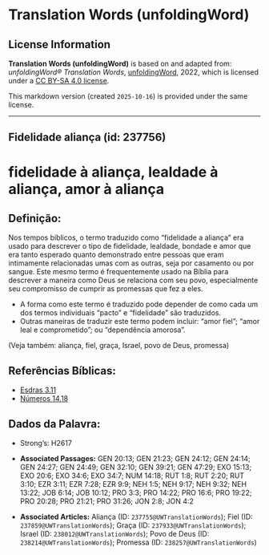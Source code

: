 # Translation Words (unfoldingWord)

## License Information

**Translation Words (unfoldingWord)** is based on and adapted from: _unfoldingWord® Translation Words_, [unfoldingWord](https://unfoldingword.org/utw), 2022, which is licensed under a [CC BY-SA 4.0 license](https://creativecommons.org/licenses/by-sa/4.0/legalcode.en).

This markdown version (created `2025-10-16`) is provided under the same license.



--------------------------------

## Fidelidade aliança (id: 237756)

fidelidade à aliança, lealdade à aliança, amor à aliança
========================================================

Definição:
----------

Nos tempos bíblicos, o termo traduzido como “fidelidade a aliança” era usado para descrever o tipo de fidelidade, lealdade, bondade e amor que era tanto esperado quanto demonstrado entre pessoas que eram intimamente relacionadas umas com as outras, seja por casamento ou por sangue. Este mesmo termo é frequentemente usado na Bíblia para descrever a maneira como Deus se relaciona com seu povo, especialmente seu compromisso de cumprir as promessas que fez a eles.

* A forma como este termo é traduzido pode depender de como cada um dos termos individuais “pacto” e “fidelidade” são traduzidos.
* Outras maneiras de traduzir este termo podem incluir: “amor fiel”; “amor leal e comprometido”; ou “dependência amorosa”.

(Veja também: aliança, fiel, graça, Israel, povo de Deus, promessa)

Referências Bíblicas:
---------------------

* [Esdras 3\.11](https://ref.ly/Ezra3:11)
* [Números 14\.18](https://ref.ly/Num14:18)

Dados da Palavra:
-----------------

* Strong’s: H2617

* **Associated Passages:** GEN 20:13; GEN 21:23; GEN 24:12; GEN 24:14; GEN 24:27; GEN 24:49; GEN 32:10; GEN 39:21; GEN 47:29; EXO 15:13; EXO 20:6; EXO 34:6; EXO 34:7; NUM 14:18; RUT 1:8; RUT 2:20; RUT 3:10; EZR 3:11; EZR 7:28; EZR 9:9; NEH 1:5; NEH 9:17; NEH 9:32; NEH 13:22; JOB 6:14; JOB 10:12; PRO 3:3; PRO 14:22; PRO 16:6; PRO 19:22; PRO 20:28; PRO 21:21; PRO 31:26; JON 2:8; JON 4:2
* **Associated Articles:** Aliança (ID: `237755@UWTranslationWords`); Fiel (ID: `237859@UWTranslationWords`); Graça (ID: `237933@UWTranslationWords`); Israel (ID: `238012@UWTranslationWords`); Povo de Deus (ID: `238214@UWTranslationWords`); Promessa (ID: `238257@UWTranslationWords`)

